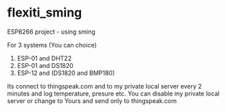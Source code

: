 # flexiti_sming
ESP8266 project - using sming

For 3 systems (You can choice)

1. ESP-01 and DHT22 
2. ESP-01 and DS1820
3. ESP-12 and (DS1820 and BMP180)


Its connect to thingspeak.com and to my private local server every 2 minutes and log temperature, presure etc.
You can disable my private local server  or change to Yours and send only to thingspeak.com


